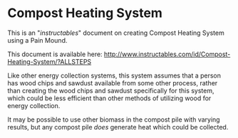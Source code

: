 Compost Heating System
======================

This is an "*instructables*" document on creating Compost Heating System using a Pain Mound.

This document is available here:
http://www.instructables.com/id/Compost-Heating-System/?ALLSTEPS

Like other energy collection systems, this system assumes that a person has wood chips and sawdust available from some other process, rather than creating the wood chips and sawdust specifically for this system, which could be less efficient than other methods of utilizing wood for energy collection.

It may be possible to use other biomass in the compost pile with varying results, but any compost pile *does* generate heat which could be collected.
